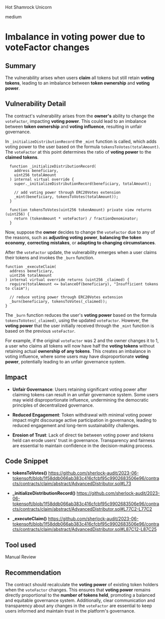 Hot Shamrock Unicorn

medium

# Imbalance in voting power due to voteFactor changes

## Summary

The vulnerability arises when users **claim**  all tokens but still retain **voting tokens**, leading to an imbalance between **token ownership** and **voting power**. 

## Vulnerability Detail

The contract's vulnerability arises from the **owner's** ability to change the `voteFactor`, impacting **voting power**. This could lead to an imbalance between **token ownership** and **voting influence**, resulting in unfair governance.

In `_initializeDistributionRecord` the `_mint` function is called, which adds voting power to the user based on the formula `tokensToVotes(totalAmount)`. The `voteFactor` at this point determines the ratio of **voting power** to the **claimed tokens**.

```solidity
  function _initializeDistributionRecord(
    address beneficiary,
    uint256 totalAmount
  ) internal virtual override {
    super._initializeDistributionRecord(beneficiary, totalAmount);

    // add voting power through ERC20Votes extension
    _mint(beneficiary, tokensToVotes(totalAmount)); 
  }
```

```solidity
  function tokensToVotes(uint256 tokenAmount) private view returns (uint256) {
    return (tokenAmount * voteFactor) / fractionDenominator;
  }
```

Now, suppose the **owner** decides to change the `voteFactor` due to any of the reasons, such as **adjusting voting power**, **balancing the token economy**, **correcting mistakes**, or **adapting to changing circumstances**.

After the `voteFactor` update, the vulnerability emerges when a user claims their tokens and invokes the `_burn` function.

```solidity
function _executeClaim(
  address beneficiary,
  uint256 totalAmount
) internal virtual override returns (uint256 _claimed) {
  require(totalAmount <= balanceOf(beneficiary), "Insufficient tokens to claim");
  
  // reduce voting power through ERC20Votes extension
  _burn(beneficiary, tokensToVotes(_claimed)); 
}
```

The `_burn` function reduces the user's **voting power** based on the formula `tokensToVotes(_claimed)`, using the updated `voteFactor`. However, the **voting power** that the user initially received through the `_mint` function is based on the previous `voteFactor`.

For example, if the original `voteFactor` was 2 and the owner changes it to 1, a user who claims all tokens will now have half the **voting tokens** without retaining actual **ownership of any tokens**. This creates an imbalance in voting influence, where some users may have disproportionate **voting power**, potentially leading to an unfair governance system.

## Impact

- **Unfair Governance**: Users retaining significant voting power after claiming tokens can result in an unfair governance system. Some users may wield disproportionate influence, undermining the democratic principles of decentralized governance.

- **Reduced Engagement**: Token withdrawal with minimal voting power impact might discourage active participation in governance, leading to reduced engagement and long-term sustainability challenges.

- **Erosion of Trust**: Lack of direct tie between voting power and tokens held can erode users' trust in governance. Transparency and fairness are essential to maintain confidence in the decision-making process.

## Code Snippet

- **tokensToVotes()**
https://github.com/sherlock-audit/2023-06-tokensoft/blob/1f58ddb066ab383c416cfcbf95c9902683506e96/contracts/contracts/claim/abstract/AdvancedDistributor.sol#L73

- **_initializeDistributionRecord()**
https://github.com/sherlock-audit/2023-06-tokensoft/blob/1f58ddb066ab383c416cfcbf95c9902683506e96/contracts/contracts/claim/abstract/AdvancedDistributor.sol#L77C2-L77C2

- **_executeClaim()**
https://github.com/sherlock-audit/2023-06-tokensoft/blob/1f58ddb066ab383c416cfcbf95c9902683506e96/contracts/contracts/claim/abstract/AdvancedDistributor.sol#L87C12-L87C25

## Tool used

Manual Review

## Recommendation

The contract should recalculate the **voting power** of existing token holders when the `voteFactor` changes. This ensures that **voting power** remains directly proportional to the **number of tokens held**, promoting a balanced and equitable governance system. Additionally, clear communication and transparency about any changes in the `voteFactor` are essential to keep users informed and maintain trust in the platform's governance.

